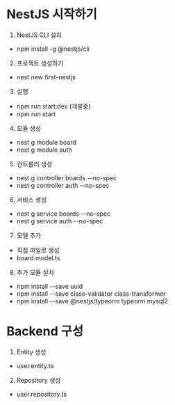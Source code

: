 # NestJS 시작하기

1. NestJS CLI 설치

- npm install -g @nestjs/cli

2. 프로젝트 생성하기

- nest new first-nestjs

3. 실행

- npm run start:dev (개발중)
- npm run start

4. 모듈 생성
- nest g module board
- nest g module auth

5. 컨트롤러 생성
- nest g controller boards --no-spec
- nest g controller auth --no-spec

6. 서비스 생성
- nest g service boards --no-spec
- nest g service auth --no-spec

7. 모델 추가 
- 직접 파일로 생성 
- board.model.ts

8. 추가 모듈 설치 
- npm install --save uuid
- npm install --save class-validator class-transformer
- npm install --save @nestjs/typeorm typeorm mysql2

# Backend 구성 
1. Entity 생성 
- user.entity.ts 

2. Repository 생성 
- user.repository.ts
